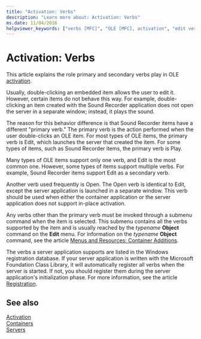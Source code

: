 ```yaml
---
title: "Activation: Verbs"
description: "Learn more about: Activation: Verbs"
ms.date: 11/04/2016
helpviewer_keywords: ["verbs [MFC]", "OLE [MFC], activation", "edit verb [MFC]", "activation [MFC], verbs", "OLE [MFC], editing", "Primary verb [MFC]", "OLE activation [MFC]"]
---
```

# Activation: Verbs

This article explains the role primary and secondary verbs play in OLE [activation](activation-cpp.md).

Usually, double-clicking an embedded item allows the user to edit it. However, certain items do not behave this way. For example, double-clicking an item created with the Sound Recorder application does not open the server in a separate window; instead, it plays the sound.

The reason for this behavior difference is that Sound Recorder items have a different "primary verb." The primary verb is the action performed when the user double-clicks an OLE item. For most types of OLE items, the primary verb is Edit, which launches the server that created the item. For some types of items, such as Sound Recorder items, the primary verb is Play.

Many types of OLE items support only one verb, and Edit is the most common one. However, some types of items support multiple verbs. For example, Sound Recorder items support Edit as a secondary verb.

Another verb used frequently is Open. The Open verb is identical to Edit, except the server application is launched in a separate window. This verb should be used when either the container application or the server application does not support in-place activation.

Any verbs other than the primary verb must be invoked through a submenu command when the item is selected. This submenu contains all the verbs supported by the item and is usually reached by the *typename* **Object** command on the **Edit** menu. For information on the *typename* **Object** command, see the article [Menus and Resources: Container Additions](menus-and-resources-container-additions.md).

The verbs a server application supports are listed in the Windows registration database. If your server application is written with the Microsoft Foundation Class Library, it will automatically register all verbs when the server is started. If not, you should register them during the server application's initialization phase. For more information, see the article [Registration](registration.md).

## See also

[Activation](activation-cpp.md)<br/>
[Containers](containers.md)<br/>
[Servers](servers.md)
